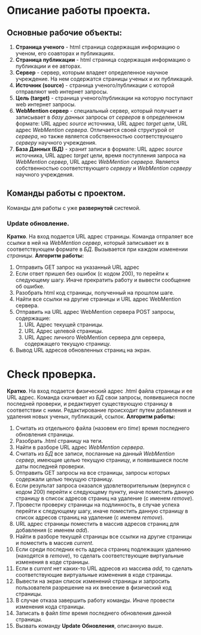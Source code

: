 # Описание работы проекта.
## Основные рабочие объекты:
1. __Страница ученого__ - html страница содержащая информацию о ученом, его соавторах и публикациях.
2. __Страница публикации__ - html страница содержащая информацию о публикации и ее авторах.
3. __Сервер__ - сервер, которым владеет определенное научное учреждение. На нем содержатся страницы ученых и их публикаций.
4. __Источник (source)__ - страница ученого/публикации с которой отправляют web интернет запросы.
5. __Цель (target)__ - страница ученого/публикации на которую поступают web интернет запросы.
4. __WebMention сервер__ - специальный сервер, который получает и записывает в _базу данных_ запросы от _серверов_ в определенном формате: URL адрес _source_ источника, URL адрес _target_ цели, URL адрес _WebMention сервера_. Отличается своей структурой от _сервера_, но также является собственностью соответствующего _серверу_ научного учреждения.
6. __База Данных (БД)__ - хранит записи в формате: URL адрес _source_ источника, URL адрес _target_ цели, время поступления запроса на _WebMention сервер_, URL адрес _WebMention сервера_. Является собственностью соответствующего _серверу_ и _WebMention серверу_ научного учреждения.

## Команды работы с проектом.
Команды для работы с уже __развернутой__ системой.
### Update обновление.
__Кратко__. На вход подается URL адрес страницы. Команда отпраляет все ссылки в ней на _WebMention сервер_, который записывает их в соответствующем формате в _БД_. Вызывается при каждом изменении _страницы_.
__Алгоритм работы:__
1. Отправить GET запрос на указанный URL адрес
2. Если ответ пришел без ошибок (с кодом 200), то перейти к следующему шагу. Иначе прекратить работу и вывести сообщение об ошибке.
3. Разобрать html код страницы, полученный на прошлом шаге.
4. Найти все ссылки на другие страницы и URL адрес WebMention сервера.
5. Отправить на URL адрес WebMention сервера POST запросы, содержащие:
    1. URL Адрес текущей страницы.
    2. URL Адрес целевой страницы.
    4. URL Адрес личного  WebMention сервера для сервера, содержащего текущую страницу.
6. Вывод URL адресов обновленных страниц на экран.

# Check проверка.
__Кратко__. На вход подается физический адрес .html файла страницы и ее URL адрес. Команда скачивает из _БД_ свои запросы, появившиеся после последней проверки, и редактирует существующую страницу в соответствии с ними. Редактирование происходит путем добавления и удаления новых ученых, публикаций, ссылок.
__Алгоритм работы:__
1. Считать из отдельного файла (назовем его _time_) время последнего обновления страницы.
2. Разобрать .html страницу на теги. 
3. Найти в разборе URL адрес _WebMention сервера_.
4. Считать из _БД_ все записи, посланные на данный _WebMention сервер_, имеющие целью текущую страницу, и появившиеся после даты последней проверки.
5. Отправить GET запросы на все страницы, запросы которых содержали целью текущую страницу.
6. Если результат запроса оказался удовлетворительным (вернулся с кодом 200) перейти к следующему пункту, иначе поместить данную страницу в список адресов страниц на удаление (с именем _remove_).
7. Провести проверку страницы на подлинность, в случае успеха перейти к следующему шагу, иначе поместить данную страницу в список адресов страниц на удаление (с именем _remove_).
8. URL адрес страницы поместить в массив адресов страниц для добавления (с именем _add_).
9. Найти в разборе текущей страницы все ссылки на другие страницы и поместить в массив _current_.
10. Если среди последних есть адреса страниц подлежащих удалению (находятся в _remove_), то сделать соответствующие виртуальные изменения в коде страницы.
11. Если в _current_ нет каких-то URL адресов из массива _add_, то сделать соответствующие виртуальные изменения в коде страницы.
12. Вывести на экран список изменений страницы и запросить пользователя разрешение на их внесение в физический код страницы.
13. В случае отказа завершить работу команды. Иначе провести изменения кода страницы.
14. Записать в файл _time_ время последнего обновления данной страницы.
15. Вызвать команду __Update__ __Обновления__, описанную выше.